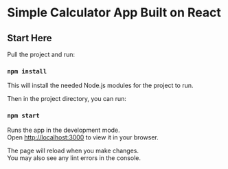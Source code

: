 # Simple Calculator App Built on React

## Start Here

Pull the project and run:
### `npm install` 

This will install the needed Node.js modules for the project to run.

Then in the project directory, you can run:

### `npm start`

Runs the app in the development mode.\
Open [http://localhost:3000](http://localhost:3000) to view it in your browser.

The page will reload when you make changes.\
You may also see any lint errors in the console.
